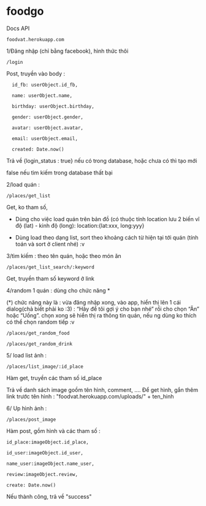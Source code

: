 # foodgo
Docs API

    foodvat.herokuapp.com

1/Đăng nhập (chỉ bằng facebook), hình thức thôi

    /login

Post, truyền vào body :

      id_fb: userObject.id_fb,
      
      name: userObject.name,
      
      birthday: userObject.birthday,
      
      gender: userObject.gender,
      
      avatar: userObject.avatar,
      
      email: userObject.email,
      
      created: Date.now()
      
Trả về {login_status : true} nếu có trong database, hoặc chưa có thì tạo mới

false nếu tìm kiếm trong database thất bại

2/load quán :

    /places/get_list

Get, ko tham số, 

-	Dùng cho việc load quán trên bản đồ (có thuộc tính location lưu 2 biến vĩ độ (lat) - kinh độ (long): location:{lat:xxx, long:yyy}

-	Dùng load theo dạng list, sort theo khoảng cách từ hiện tại tới quán (tính toán và sort ở client nhé) :v

3/tìm kiếm : theo tên quán, hoặc theo món ăn

    /places/get_list_search/:keyword

Get, truyền tham số keyword ở link

4/random 1 quán : dùng cho chức năng *

(*) chức năng này là : vừa đăng nhập xong, vào app, hiển thị lên 1 cái dialog(chả biết phải ko :3) : “Hãy để tôi gợi ý cho bạn nhé” rồi cho chọn “Ăn” hoặc “Uống”. chọn xong sẽ hiển thị ra thông tin quán, nếu ng dùng ko thích có thể chọn random tiếp :v

    /places/get_random_food

    /places/get_random_drink

5/ load list ảnh : 

    /places/list_image/:id_place
    
  Hàm get, truyền các tham số id_place
  
  Trả về danh sách image goồm tên hình, comment, .... Để get hình, gắn thêm link trước tên hình : "foodvat.herokuapp.com/uploads/" + ten_hinh
  
6/ Up hình ảnh :
    
    /places/post_image
    
  Hàm post, gồm hình và các tham số : 
  
    id_place:imageObject.id_place,
    
    id_user:imageObject.id_user,
    
    name_user:imageObject.name_user,
    
    review:imageObject.review,
    
    create: Date.now()    

Nếu thành công, trả về "success"
  
  
    


